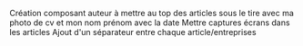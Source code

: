 Création composant auteur à mettre au top des articles sous le tire avec ma photo de cv et mon nom prénom avec la date
Mettre captures écrans dans les articles
Ajout d'un séparateur entre chaque article/entreprises